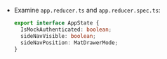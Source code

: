 - Examine `app.reducer.ts` and `app.reducer.spec.ts`:

  ```typescript
  export interface AppState {
    IsMockAuthenticated: boolean;
    sideNavVisible: boolean;
    sideNavPosition: MatDrawerMode;
  }
  ```
